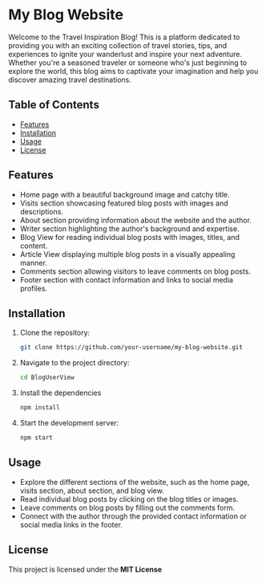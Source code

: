 # My Blog Website

Welcome to the Travel Inspiration Blog! This is a platform dedicated to providing you with an exciting collection of travel stories, tips, and experiences to ignite your wanderlust and inspire your next adventure. Whether you're a seasoned traveler or someone who's just beginning to explore the world, this blog aims to captivate your imagination and help you discover amazing travel destinations.

## Table of Contents

- [Features](#features)
- [Installation](#installation)
- [Usage](#usage)
- [License](#license)

## Features

- Home page with a beautiful background image and catchy title.
- Visits section showcasing featured blog posts with images and descriptions.
- About section providing information about the website and the author.
- Writer section highlighting the author's background and expertise.
- Blog View for reading individual blog posts with images, titles, and content.
- Article View displaying multiple blog posts in a visually appealing manner.
- Comments section allowing visitors to leave comments on blog posts.
- Footer section with contact information and links to social media profiles.

## Installation

1. Clone the repository:

   ```bash
   git clone https://github.com/your-username/my-blog-website.git

2. Navigate to the project directory:

   ```bash
   cd BlogUserView
3. Install the dependencies
   ```bash
   npm install

4. Start the development server:
   ```bash
   npm start
## Usage
* Explore the different sections of the website, such as the home page, visits section, about section, and blog view.
* Read individual blog posts by clicking on the blog titles or images.
* Leave comments on blog posts by filling out the comments form.
* Connect with the author through the provided contact information or social media links in the footer.

## License
This project is licensed under the **MIT License**
